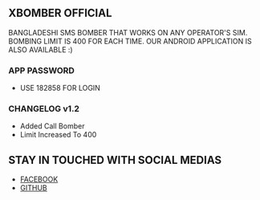 ## XBOMBER OFFICIAL

BANGLADESHI SMS BOMBER THAT WORKS ON ANY OPERATOR'S SIM. BOMBING LIMIT IS 400 FOR EACH TIME. OUR ANDROID APPLICATION IS ALSO AVAILABLE :)

### APP PASSWORD
- USE 182858 FOR LOGIN

### CHANGELOG v1.2 
- Added Call Bomber
- Limit Increased To 400

## STAY IN TOUCHED WITH SOCIAL MEDIAS
- [FACEBOOK](https://www.facebook.com/𝗫-𝗕-𝗢-𝗠-𝗕-𝗘-𝗥-106101268154466/)
- [GITHUB](http://github.com/Ign0r3dH4x0r)

